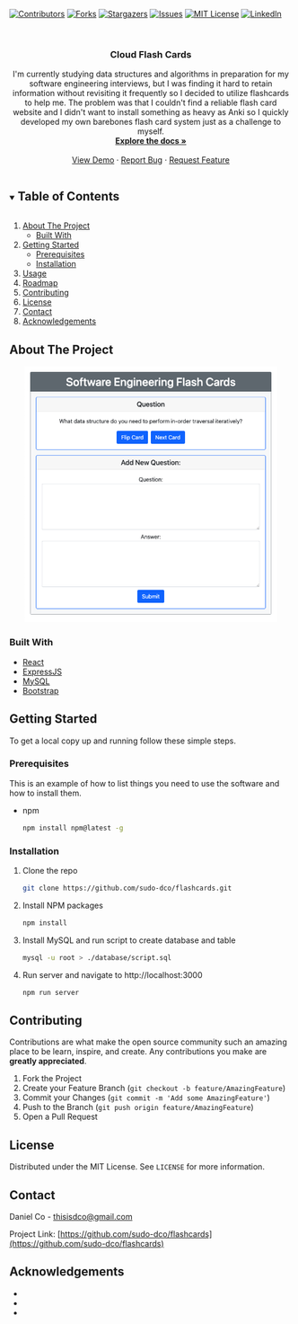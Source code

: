 <!--
*** Thanks for checking out the Best-README-Template. If you have a suggestion
*** that would make this better, please fork the repo and create a pull request
*** or simply open an issue with the tag "enhancement".
*** Thanks again! Now go create something AMAZING! :D
***
***
***
*** To avoid retyping too much info. Do a search and replace for the following:
*** github_username, repo_name, twitter_handle, email, project_title, project_description
-->



<!-- PROJECT SHIELDS -->
<!--
*** I'm using markdown "reference style" links for readability.
*** Reference links are enclosed in brackets [ ] instead of parentheses ( ).
*** See the bottom of this document for the declaration of the reference variables
*** for contributors-url, forks-url, etc. This is an optional, concise syntax you may use.
*** https://www.markdownguide.org/basic-syntax/#reference-style-links
-->
[![Contributors][contributors-shield]][contributors-url]
[![Forks][forks-shield]][forks-url]
[![Stargazers][stars-shield]][stars-url]
[![Issues][issues-shield]][issues-url]
[![MIT License][license-shield]][license-url]
[![LinkedIn][linkedin-shield]][linkedin-url]



<!-- PROJECT LOGO -->
<br />
<p align="center">
  <a href="https://github.com/sudo-dco/flashcards">
  </a>

  <h3 align="center">Cloud Flash Cards</h3>

  <p align="center">
    I'm currently studying data structures and algorithms in preparation for my software engineering interviews, 
    but I was finding it hard to retain information without revisiting it frequently so I decided to utilize flashcards to help me.
    The problem was that I couldn't find a reliable flash card website and I didn't want to install something as heavy as Anki so I quickly
    developed my own barebones flash card system just as a challenge to myself.
    <br />
    <a href="https://github.com/sudo-dco/flashcards"><strong>Explore the docs »</strong></a>
    <br />
    <br />
    <a href="https://github.com/sudo-dco/flashcards">View Demo</a>
    ·
    <a href="https://github.com/sudo-dco/flashcards/issues">Report Bug</a>
    ·
    <a href="https://github.com/sudo-dco/flashcards/issues">Request Feature</a>
  </p>
</p>



<!-- TABLE OF CONTENTS -->
<details open="open">
  <summary><h2 style="display: inline-block">Table of Contents</h2></summary>
  <ol>
    <li>
      <a href="#about-the-project">About The Project</a>
      <ul>
        <li><a href="#built-with">Built With</a></li>
      </ul>
    </li>
    <li>
      <a href="#getting-started">Getting Started</a>
      <ul>
        <li><a href="#prerequisites">Prerequisites</a></li>
        <li><a href="#installation">Installation</a></li>
      </ul>
    </li>
    <li><a href="#usage">Usage</a></li>
    <li><a href="#roadmap">Roadmap</a></li>
    <li><a href="#contributing">Contributing</a></li>
    <li><a href="#license">License</a></li>
    <li><a href="#contact">Contact</a></li>
    <li><a href="#acknowledgements">Acknowledgements</a></li>
  </ol>
</details>



<!-- ABOUT THE PROJECT -->
## About The Project
<!--
***![Flash Card Screen Shot](https://raw.githubusercontent.com/sudo-dco/flashcards/main/.github/images/screenshot.png)
-->

<p align="center">
  <img src="https://raw.githubusercontent.com/sudo-dco/flashcards/main/.github/images/screenshot.png" width="450"/>
</p>

### Built With

* [React]()
* [ExpressJS]()
* [MySQL]()
* [Bootstrap]()



<!-- GETTING STARTED -->
## Getting Started

To get a local copy up and running follow these simple steps.

### Prerequisites

This is an example of how to list things you need to use the software and how to install them.
* npm
  ```sh
  npm install npm@latest -g
  ```

### Installation

1. Clone the repo
   ```sh
   git clone https://github.com/sudo-dco/flashcards.git
   ```
2. Install NPM packages
   ```sh
   npm install
   ```
3. Install MySQL and run script to create database and table
   ```sh
   mysql -u root > ./database/script.sql
   ```
4. Run server and navigate to http://localhost:3000
   ```sh
   npm run server
   ```

<!-- CONTRIBUTING -->
## Contributing

Contributions are what make the open source community such an amazing place to be learn, inspire, and create. Any contributions you make are **greatly appreciated**.

1. Fork the Project
2. Create your Feature Branch (`git checkout -b feature/AmazingFeature`)
3. Commit your Changes (`git commit -m 'Add some AmazingFeature'`)
4. Push to the Branch (`git push origin feature/AmazingFeature`)
5. Open a Pull Request



<!-- LICENSE -->
## License

Distributed under the MIT License. See `LICENSE` for more information.



<!-- CONTACT -->
## Contact

Daniel Co - thisisdco@gmail.com

Project Link: [https://github.com/sudo-dco/flashcards](https://github.com/sudo-dco/flashcards)



<!-- ACKNOWLEDGEMENTS -->
## Acknowledgements

* []()
* []()
* []()





<!-- MARKDOWN LINKS & IMAGES -->
<!-- https://www.markdownguide.org/basic-syntax/#reference-style-links -->
[contributors-shield]: https://img.shields.io/github/contributors/sudo-dco/flashcards.svg?style=for-the-badge
[contributors-url]: https://github.com/sudo-dco/flashcards/graphs/contributors
[forks-shield]: https://img.shields.io/github/forks/sudo-dco/flashcards.svg?style=for-the-badge
[forks-url]: https://github.com/sudo-dco/flashcards/network/members
[stars-shield]: https://img.shields.io/github/stars/sudo-dco/flashcards.svg?style=for-the-badge
[stars-url]: https://github.com/sudo-dco/flashcards/stargazers
[issues-shield]: https://img.shields.io/github/issues/sudo-dco/flashcards.svg?style=for-the-badge
[issues-url]: https://github.com/sudo-dco/flashcards/issues
[license-shield]: https://img.shields.io/github/license/sudo-dco/flashcards.svg?style=for-the-badge
[license-url]: https://github.com/sudo-dco/flashcards/blob/master/LICENSE.txt
[linkedin-shield]: https://img.shields.io/badge/-LinkedIn-black.svg?style=for-the-badge&logo=linkedin&colorB=555
[linkedin-url]: https://linkedin.com/in/sudo-dco
